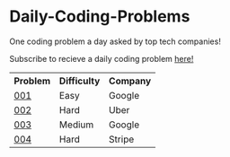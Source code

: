 # Daily-Coding-Problems
One coding problem a day asked by top tech companies!

Subscribe to recieve a daily coding problem <a href = "https://www.dailycodingproblem.com/">here!</a>

<table>
  <tr>
    <th> Problem </th>
    <th> Difficulty </th>
    <th> Company </th>
  </tr>
  
  <tr>
  <td><a href = "https://github.com/Nipuni-Wimangsa/Daily-Coding-Problems/tree/main/Problem%201"> 001 </a></td>
  <td> Easy </td>
  <td> Google </td>
  </tr>
  
  <tr>
  <td><a href = "https://github.com/Nipuni-Wimangsa/Daily-Coding-Problems/tree/main/problem2"> 002 </a></td>
  <td> Hard </td>
  <td> Uber </td>
  </tr>
  
  <tr>
  <td><a href = "https://github.com/Nipuni-Wimangsa/Daily-Coding-Problems/tree/main/problem%203"> 003 </a></td>
  <td> Medium </td>
  <td> Google </td>
  </tr>
  
  <tr>
  <td><a href = ""> 004 </a></td>
  <td> Hard </td>
  <td> Stripe </td>
  </tr>
</table>
